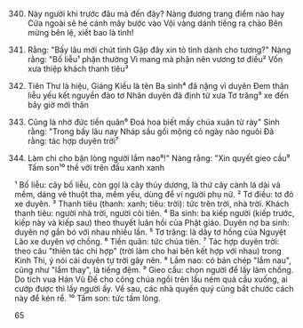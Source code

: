 340. Này người khi trước đâu mà đến đây?
Nàng đương trang điểm nào hay
Cửa ngoài sẽ hé cánh mây bước vào
Vội vàng dánh tiếng ra chào
Bên mừng bên lệ, xiết bao là tình!

345. Rằng: "Bấy lâu mới chút tình
Gặp đây xin tỏ tình dành cho tương?"
Nàng rằng: "Bố liễu¹ phận thường
Vì mang mà phận nên vương tơ điều²
Vốn xưa thiệp khách thanh tiêu³

350. Tiên Thư là hiệu, Giáng Kiều là tên
Ba sinh⁴ đã nặng vì duyên
Đem thân liễu yếu kết nguyền đào tơ
Nhân duyên đã định từ xưa
Tơ trăng⁵ xe đến bây giờ mới thân

355. Cũng là nhờ đức tiền quân⁶
Đoá hoa biết mấy chúa xuân từ rày"
Sinh rằng: "Trong bấy lâu nay
Nháp sầu gối mộng cỏ ngày nào nguôi
Đã rằng: tác hợp duyên trời⁷

360. Làm chi cho bận lòng người lắm nao⁸!"
Nàng rằng: "Xin quyết gieo cầu⁹
Tấm son¹⁰ thề với trên đầu xanh xanh

¹ Bố liễu: cây bố liễu, còn gọi là cây thủy dương, là thứ cây cành lá dài và mềm, dáng vẻ thuột tha, mềm yếu, dùng để ví người phụ nữ.
² Tơ điều: tơ đỏ xe duyên.
³ Thanh tiêu (thanh: xanh; tiêu: trời): tức trên trời, nhà trời. Khách thanh tiêu: người nhà trời, người cõi tiên.
⁴ Ba sinh: ba kiếp người (kiếp trước, kiếp này và kiếp sau) theo thuyết luân hồi của Phật giáo. Duyên nợ ba sinh: duyên nợ gắn bó với nhau nhiều lần.
⁵ Tơ trăng: là dây tơ hồng của Nguyệt Lão xe duyên vợ chồng.
⁶ Tiền quân: tức chúa tiên.
⁷ Tác hợp duyên trời: theo câu "thiên tác chi hợp" (trời làm cho hai bên kết hợp với nhau) trong Kinh Thi, ý nói cái duyên tự trời gây nên.
⁸ Lắm nao: có bản chép "lắm nau", cũng như "lắm thay", là tiếng đệm.
⁹ Gieo cầu: chọn người để lấy làm chồng. Do tích vua Hán Vũ Đế cho công chúa ngồi trên lầu ném quả cầu xuống, ai cướp được thì lấy người ấy. Về sau, các nhà quyền quý cũng bắt chước cách này để kén rể.
¹⁰ Tấm son: tức tấm lòng.

65